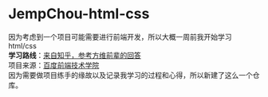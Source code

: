 # JempChou-html-css
因为考虑到一个项目可能需要进行前端开发，所以大概一周前我开始学习html/css  
**学习路线**：[来自知乎，参考方维前辈的回答](https://www.zhihu.com/question/30180100)  
项目来源：[百度前端技术学院](http://ife.baidu.com/course/all)  
因为需要做项目练手的缘故以及记录我学习的过程和心得，所以新建了这么一个仓库。
